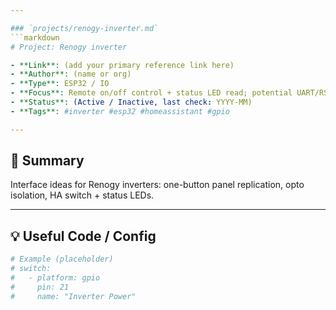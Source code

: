 ```yaml
---

### `projects/renogy-inverter.md`
```markdown
# Project: Renogy inverter

- **Link**: (add your primary reference link here)
- **Author**: (name or org)
- **Type**: ESP32 / IO
- **Focus**: Remote on/off control + status LED read; potential UART/RS interface if supported
- **Status**: (Active / Inactive, last check: YYYY-MM)
- **Tags**: #inverter #esp32 #homeassistant #gpio

---
```


## 🔎 Summary
Interface ideas for Renogy inverters: one-button panel replication, opto isolation, HA switch + status LEDs.

---

## 💡 Useful Code / Config
```yaml
# Example (placeholder)
# switch:
#   - platform: gpio
#     pin: 21
#     name: "Inverter Power"
